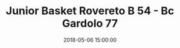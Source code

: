 ---
title: Junior Basket Rovereto B 54 - Bc Gardolo 77
date: 2018-05-06 15:00:00
squadra-a: Junior Basket Rovereto B
punteggio-a: 77
squadra-b: Bc Gardolo
punteggio-b: 54
partite/squadra: under-14-17-18
luogo: Palestra Filzi
categoria: under 14
---